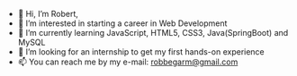 - 👋 Hi, I’m Robert,
- 👀 I’m interested in starting a career in Web Development
- 🌱 I’m currently learning JavaScript, HTML5, CSS3, Java(SpringBoot) and MySQL
- 💞️ I’m looking for an internship to get my first hands-on experience
- 📫 You can reach me by my e-mail: robbegarm@gmail.com

<!---
RobBegArm/RobBegArm is a ✨ special ✨ repository because its `README.md` (this file) appears on your GitHub profile.
You can click the Preview link to take a look at your changes.
--->
